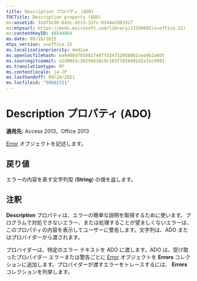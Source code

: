 ```yaml
---
title: Description プロパティ (ADO)
TOCTitle: Description property (ADO)
ms:assetid: 31df5e36-641c-d213-31fc-6244e2983327
ms:mtpsurl: https://msdn.microsoft.com/library/JJ249092(v=office.15)
ms:contentKeyID: 48544064
ms.date: 09/18/2015
mtps_version: v=office.15
ms.localizationpriority: medium
ms.openlocfilehash: ea9408d7858817e8ffd347528588b1cea9b2a8df
ms.sourcegitcommit: a1d9041c20256616c9c183f7d1049142a7ac6991
ms.translationtype: MT
ms.contentlocale: ja-JP
ms.lasthandoff: 09/24/2021
ms.locfileid: "59562721"
---
```

# <a name="description-property-ado"></a>Description プロパティ (ADO)


**適用先:** Access 2013、Office 2013

[Error](error-object-ado.md) オブジェクトを記述します。

## <a name="return-value"></a>戻り値

エラーの内容を表す文字列型 (**String**) の値を返します。

## <a name="remarks"></a>注釈

**Description** プロパティは、エラーの簡単な説明を取得するために使います。プログラムで対処できないエラー、または処理することが望ましくないエラーは、このプロパティの内容を表示してユーザーに警告します。文字列は、ADO またはプロバイダーから渡されます。

プロバイダーは、特定のエラー テキストを ADO に渡します。ADO は、受け取ったプロバイダー エラーまたは警告ごとに [Error](error-object-ado.md) オブジェクトを **Errors** コレクションに追加します。プロバイダーが渡すエラーをトレースするには、 **Errors** コレクションを列挙します。

